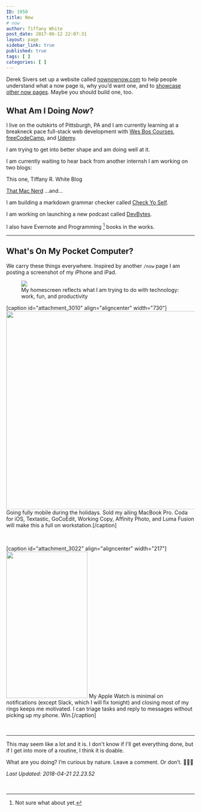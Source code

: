 ```yaml
---
ID: 1950
title: Now
# now
author: Tiffany White
post_date: 2017-06-12 22:07:31
layout: page
sidebar_link: true
published: true
tags: [ ]
categories: [ ]
---
```

Derek Sivers set up a website called [nownownow.com](http://nownownow.com/about) to help people understand what a now page is, why you’d want one, and to [showcase other now pages](http://nownownow.com/). Maybe you should build one, too.

## What Am I Doing *Now*?

I live on the outskirts of Pittsburgh, PA and I am currently learning at a breakneck pace full-stack web development with [Wes Bos Courses](https://wesbos.com/courses/), [freeCodeCamp](https://www.freecodecamp.org/), and [Udemy](https://www.udemy.com/).

I am trying to get into better shape and am doing well at it.

I am currently waiting to hear back from another internsh
I am working on two blogs:

This one, Tiffany R. White Blog

[That Mac Nerd](https://thatmacnerd.com/blog/)
…and…

I am building a markdown grammar checker called [Check Yo Self](https://github.com/twhite96/checkyoself).

I am working on launching a new podcast called [DevBytes](https://devbytes.tech/home/).

I also have Evernote and Programming [^1] books in the works.

---

## What's On My Pocket Computer?

We carry these things everywhere. Inspired by another `/now` page I am posting a screenshot of my iPhone and iPad.


<figure>
    <img src="https://res.cloudinary.com/twhiteblog/image/upload/c_scale,w_474/v1527815658/JPEG_image_l9jk7h.jpg" />
    <figcaption>My homescreen reflects what I am trying to do with technology: work, fun, and productivity</figcaption>
</figure>



[caption id="attachment_3010" align="aligncenter" width="730"]<a href="https://tiffanywhite.tech/wp-content/uploads/2018/04/B7232F02-6DA5-408D-81EA-8D8B3D76136E.png"><img class="wp-image-3010 size-large" src="https://tiffanywhite.tech/wp-content/uploads/2018/04/B7232F02-6DA5-408D-81EA-8D8B3D76136E-1024x741.png" alt="" width="730" height="528" /></a> Going fully mobile during the holidays. Sold my ailing MacBook Pro. Coda for iOS, Textastic, GoCoEdit, Working Copy, Affinity Photo, and Luma Fusion will make this a full on workstation.[/caption]

&nbsp;

[caption id="attachment_3022" align="aligncenter" width="217"]<a href="https://tiffanywhite.tech/wp-content/uploads/2018/04/JPEG-image-2.jpeg"><img class="wp-image-3022" src="https://tiffanywhite.tech/wp-content/uploads/2018/04/JPEG-image-2.jpeg" alt="" width="217" height="390" /></a> My Apple Watch is minimal on notifications (except Slack, which I will fix tonight) and closing most of my rings keeps me motivated. I can triage tasks and reply to messages without picking up my phone. Win.[/caption]

&nbsp;

---

This may seem like a lot and it is. I don't know if I'll get everything done, but if I get into more of a routine, I think it is doable.

What are you doing? I’m curious by nature. Leave a comment. Or don’t. 🤷🏾‍♀️

<i>Last Updated: 2018-04-21 22.23.52</i>

&nbsp;

[^1]: Not sure what about yet.
